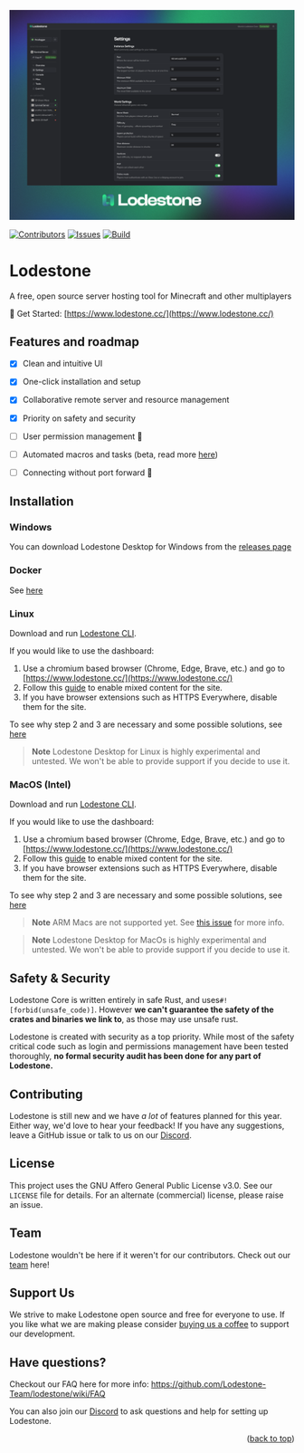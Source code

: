 [![Lodestone Screen Shot](/public/assets/readmeRender.png)](https://www.lodestone.cc/)

[![Contributors][contributors-shield]][contributors-url]
[![Issues][issues-shield]][issues-url]
[![Build][workflow-shield]][workflow-url]


# Lodestone

A free, open source server hosting tool for Minecraft and other multiplayers

🔗 Get Started: [https://www.lodestone.cc/](https://www.lodestone.cc/)

## Features and roadmap

- [x] Clean and intuitive UI
- [x] One-click installation and setup
- [x] Collaborative remote server and resource management
- [x] Priority on safety and security
- [ ] User permission management 🚧
- [ ] Automated macros and tasks (beta, read more [here](https://github.com/Lodestone-Team/lodestone/wiki/Macro-and-Task))
- [ ] Connecting without port forward 🚧


## Installation

### Windows
You can download Lodestone Desktop for Windows from the [releases page](https://github.com/Lodestone-Team/lodestone/releases)

### Docker
See [here](https://github.com/Lodestone-Team/lodestone/wiki/Docker-Support)

### Linux
Download and run [Lodestone CLI](https://github.com/Lodestone-Team/lodestone_cli).

If you would like to use the dashboard:
1. Use a chromium based browser (Chrome, Edge, Brave, etc.) and go to [https://www.lodestone.cc/](https://www.lodestone.cc/)
2. Follow this [guide](https://experienceleague.adobe.com/docs/target/using/experiences/vec/troubleshoot-composer/mixed-content.html?lang=en) to enable mixed content for the site.
3. If you have browser extensions such as HTTPS Everywhere, disable them for the site.

To see why step 2 and 3 are necessary and some possible solutions, see [here](https://github.com/Lodestone-Team/lodestone/wiki/FAQ#why-do-i-need-to-enable-mixedinsecure-content-and-disable-https-is-this-safe)

> **Note**
> Lodestone Desktop for Linux is highly experimental and untested. We won't be able to provide support if you decide to use it.

### MacOS (Intel)
Download and run [Lodestone CLI](https://github.com/Lodestone-Team/lodestone_cli).

If you would like to use the dashboard:
1. Use a chromium based browser (Chrome, Edge, Brave, etc.) and go to [https://www.lodestone.cc/](https://www.lodestone.cc/)
2. Follow this [guide](https://experienceleague.adobe.com/docs/target/using/experiences/vec/troubleshoot-composer/mixed-content.html?lang=en) to enable mixed content for the site.
3. If you have browser extensions such as HTTPS Everywhere, disable them for the site.

To see why step 2 and 3 are necessary and some possible solutions, see [here](https://github.com/Lodestone-Team/lodestone/wiki/FAQ#why-do-i-need-to-enable-mixedinsecure-content-and-disable-https-is-this-safe)

> **Note**
> ARM Macs are not supported yet. See [this issue](https://github.com/Lodestone-Team/lodestone_core/issues/160) for more info.

> **Note**
> Lodestone Desktop for MacOs is highly experimental and untested. We won't be able to provide support if you decide to use it.


## Safety & Security

Lodestone Core is written entirely in safe Rust, and uses`#![forbid(unsafe_code)]`. However **we can't guarantee the safety of the crates and binaries we link to**, as those may use unsafe rust.

Lodestone is created with security as a top priority. While most of the safety critical code such as login and permissions management have been tested thoroughly, **no formal security audit has been done for any part of Lodestone.**


## Contributing

Lodestone is still new and we have *a lot* of features planned for this year. Either way, we'd love to hear your feedback! If you have any suggestions, leave a GitHub issue or talk to us on our [Discord](https://discord.gg/PkHXRQXkf6).


## License

This project uses the GNU Affero General Public License v3.0. See our `LICENSE` file for details. For an alternate (commercial) license, please raise an issue.


## Team

Lodestone wouldn't be here if it weren't for our contributors. Check out our [team](https://github.com/orgs/Lodestone-Team/people) here!

## Support Us

We strive to make Lodestone open source and free for everyone to use. If you like what we are making please consider [buying us a coffee](https://ko-fi.com/lodestone_team) to support our development.

## Have questions?

Checkout our FAQ here for more info: https://github.com/Lodestone-Team/lodestone/wiki/FAQ

You can also join our [Discord](https://discord.gg/PkHXRQXkf6) to ask questions and help for setting up Lodestone.


<p align="right">(<a href="#top">back to top</a>)</p>

<!-- MARKDOWN LINKS & IMAGES -->
<!-- https://www.markdownguide.org/basic-syntax/#reference-style-links -->

[contributors-shield]: https://img.shields.io/github/contributors/Lodestone-Team/dashboard?style=for-the-badge
[contributors-url]: https://github.com/Lodestone-Team/dashboard/graphs/contributors

<!-- [forks-shield]: https://img.shields.io/github/forks/github_username/repo_name.svg?style=for-the-badge
[forks-url]: https://github.com/github_username/repo_name/network/members
[stars-shield]: https://img.shields.io/github/stars/github_username/repo_name.svg?style=for-the-badge
[stars-url]: https://github.com/github_username/repo_name/stargazers -->

[issues-shield]: https://img.shields.io/github/issues/Lodestone-Team/dashboard?style=for-the-badge
[issues-url]: https://github.com/Lodestone-Team/dashboard/issues
[workflow-shield]: https://img.shields.io/github/actions/workflow/status/Lodestone-Team/dashboard/desktop.yml?style=for-the-badge
[workflow-url]: https://github.com/Lodestone-Team/dashboard/actions
[license-shield]: https://img.shields.io/github/license/github_username/repo_name.svg?style=for-the-badge
[license-url]: https://github.com/github_username/repo_name/blob/master/LICENSE.txt
[product-screenshot]: images/screenshot.png
